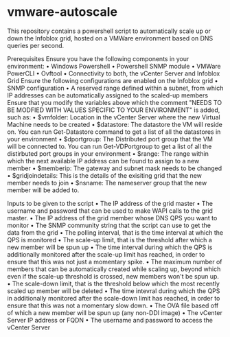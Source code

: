 # vmware-autoscale
This repository contains a powershell script to automatically scale up or down the Infoblox grid, hosted on a VMWare environment based on DNS queries per second.

Prerequisites
Ensure you have the following components in your environment:
•	Windows Powershell
•	Powershell SNMP module
•	VMWare PowerCLI
•	Ovftool
•	Connectivity to both, the vCenter Server and Infoblox Grid
Ensure the following configurations are enabled on the Infoblox grid
•	SNMP configuration
•	A reserved range defined within a subnet, from which IP addresses can be automatically assigned to the scaled-up members
Ensure that you modify the variables above which the comment "NEEDS TO BE MODFIED WITH VALUES SPECIFIC TO YOUR ENVIRONMENT" is added, such as:
•	$vmfolder: Location in the vCenter Server where the new Virtual Machine needs to be created
•	$datastore: The datastore the VM will reside on. You can run Get-Datastore command to get a list of all the datastores in your environment
•	$dportgroup: The Distributed port group that the VM will be connected to. You can run Get-VDPortgroup to get a list of all the distirbuted port groups in your environment
•	$range: The range within which the next available IP address can be found to assign to a new member
•	$memberip: The gateway and subnet mask needs to be changed
•	$gridjoindetails: This is the details of the exisiting grid that the new member needs to join
•	$nsname: The nameserver group that the new member will be added to.

Inputs to be given to the script
•	The IP address of the grid master
•	The username and password that can be used to make WAPI calls to the grid master.
•	The IP address of the grid member whose DNS QPS you want to monitor
•	The SNMP community string that the script can use to get the data from the grid
•	The polling interval, that is the time interval at which the QPS is monitored
•	The scale-up limit, that is the threshold after which a new member will be spun up
•	The time interval during which the QPS is additionally monitored after the scale-up limit has reached, in order to ensure that this was not just a momentary spike.
•	The maximum number of members that can be automatically created while scaling up, beyond which even if the scale-up threshold is crossed, new members won't be spun up. 
•	The scale-down limit, that is the threshold below which the most recently scaled up member will be deleted
•	The time intevral during which the QPS in additionally monitored after the scale-down limit has reached, in order to ensure that this was not a momentary slow down.
•	The OVA file based off of which a new member will be spun up (any non-DDI image)
•	The vCenter Server IP address or FQDN
•	The username and password to access the vCenter Server
